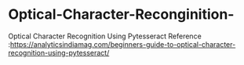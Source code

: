 # Optical-Character-Reconginition-
Optical Character Recognition Using Pytesseract
             Reference :https://analyticsindiamag.com/beginners-guide-to-optical-character-recognition-using-pytesseract/
